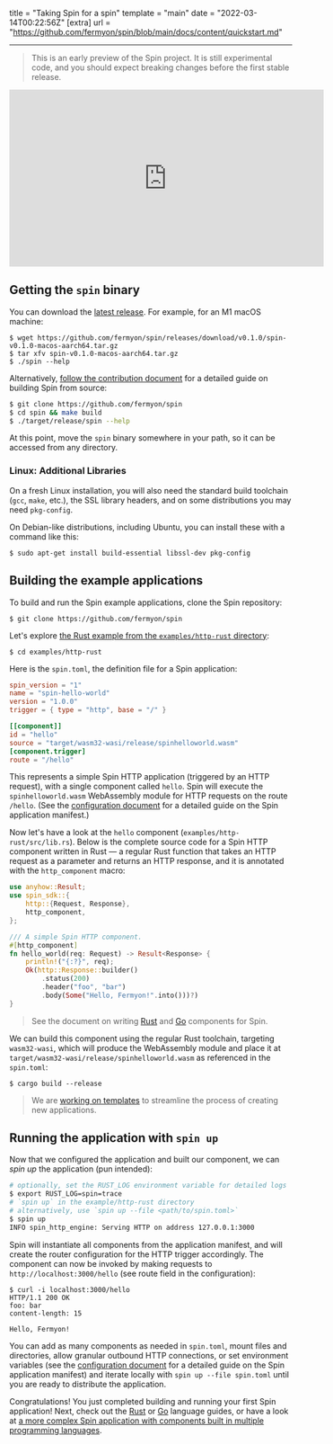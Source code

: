 title = "Taking Spin for a spin"
template = "main"
date = "2022-03-14T00:22:56Z"
[extra]
url = "https://github.com/fermyon/spin/blob/main/docs/content/quickstart.md"

---

> This is an early preview of the Spin project. It is still experimental code,
> and you should expect breaking changes before the first stable release.

<iframe width="560" height="315" src="https://www.youtube.com/embed/sDiQV5RHorE" title="YouTube video player" frameborder="0" allow="accelerometer; autoplay; clipboard-write; encrypted-media; gyroscope; picture-in-picture" allowfullscreen></iframe>

## Getting the `spin` binary

You can download the [latest release](https://github.com/fermyon/spin/releases).
For example, for an M1 macOS machine:

```
$ wget https://github.com/fermyon/spin/releases/download/v0.1.0/spin-v0.1.0-macos-aarch64.tar.gz
$ tar xfv spin-v0.1.0-macos-aarch64.tar.gz
$ ./spin --help
```

Alternatively, [follow the contribution document](/contributing) for a detailed guide
on building Spin from source:

```bash
$ git clone https://github.com/fermyon/spin
$ cd spin && make build
$ ./target/release/spin --help
```

At this point, move the `spin` binary somewhere in your path, so it can be
accessed from any directory.

### Linux: Additional Libraries

On a fresh Linux installation, you will also need the standard build toolchain (`gcc`, `make`, etc.), the SSL library headers, and on some distributions you may need `pkg-config`.

On Debian-like distributions, including Ubuntu, you can install these with a command like this:

```console
$ sudo apt-get install build-essential libssl-dev pkg-config
```

## Building the example applications

To build and run the Spin example applications, clone the Spin repository:

```
$ git clone https://github.com/fermyon/spin
```

Let's explore [the Rust example from the `examples/http-rust` directory](https://github.com/fermyon/spin/tree/main/examples/http-rust):

```
$ cd examples/http-rust
```

Here is the `spin.toml`, the definition file for a Spin application:

```toml
spin_version = "1"
name = "spin-hello-world"
version = "1.0.0"
trigger = { type = "http", base = "/" }

[[component]]
id = "hello"
source = "target/wasm32-wasi/release/spinhelloworld.wasm"
[component.trigger]
route = "/hello"
```

This represents a simple Spin HTTP application (triggered by an HTTP request), with
a single component called `hello`. Spin will execute the `spinhelloworld.wasm`
WebAssembly module for HTTP requests on the route `/hello`.
(See the [configuration document](/configuration) for a detailed guide on the Spin
application manifest.)

Now let's have a look at the `hello` component (`examples/http-rust/src/lib.rs`). Below is the complete source
code for a Spin HTTP component written in Rust — a regular Rust function that
takes an HTTP request as a parameter and returns an HTTP response, and it is
annotated with the `http_component` macro:

```rust
use anyhow::Result;
use spin_sdk::{
    http::{Request, Response},
    http_component,
};

/// A simple Spin HTTP component.
#[http_component]
fn hello_world(req: Request) -> Result<Response> {
    println!("{:?}", req);
    Ok(http::Response::builder()
        .status(200)
        .header("foo", "bar")
        .body(Some("Hello, Fermyon!".into()))?)
}
```

> See the document on writing [Rust](/rust-components) and [Go](/go-components)
> components for Spin.

We can build this component using the regular Rust toolchain, targeting
`wasm32-wasi`, which will produce the WebAssembly module and place it at
`target/wasm32-wasi/release/spinhelloworld.wasm` as referenced in the
`spin.toml`:

```
$ cargo build --release
```

> We are [working on templates](https://github.com/fermyon/spin/pull/186)
> to streamline the process of creating new applications.

## Running the application with `spin up`

Now that we configured the application and built our component, we can _spin up_
the application (pun intended):

```bash
# optionally, set the RUST_LOG environment variable for detailed logs
$ export RUST_LOG=spin=trace
# `spin up` in the example/http-rust directory
# alternatively, use `spin up --file <path/to/spin.toml>`
$ spin up
INFO spin_http_engine: Serving HTTP on address 127.0.0.1:3000
```

Spin will instantiate all components from the application manifest, and
will create the router configuration for the HTTP trigger accordingly. The
component can now be invoked by making requests to `http://localhost:3000/hello`
(see route field in the configuration):

```
$ curl -i localhost:3000/hello
HTTP/1.1 200 OK
foo: bar
content-length: 15

Hello, Fermyon!
```

You can add as many components as needed in `spin.toml`, mount files and
directories, allow granular outbound HTTP connections, or set environment variables
(see the [configuration document](/configuration) for a detailed guide on
the Spin application manifest) and iterate locally with
`spin up --file spin.toml` until you are ready to distribute the application.

Congratulations! You just completed building and running your first Spin
application!
Next, check out the [Rust](/rust-components) or [Go](/go-components) language
guides, or have a look at [a more complex Spin application with components built
in multiple programming languages](https://github.com/fermyon/spin-kitchensink/).
